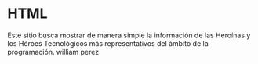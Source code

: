 # HTML
Este sitio busca mostrar de manera simple la información de las Heroínas y los Héroes Tecnológicos más representativos del ámbito de la programación.
william perez
